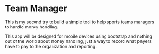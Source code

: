 # Team Manager
This is my second try to build a simple tool to help
sports teams managers to handle money handling.

This app will be designed for mobile devices using bootstrap
and nothing out of the world about money handling, just a 
way to record what players have to pay to the organization
and reporting.

